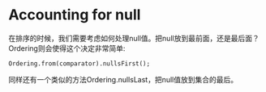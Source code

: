 # Accounting for null
在排序的时候，我们需要考虑如何处理null值。把null放到最前面，还是最后面？Ordering则会使得这个决定非常简单:
```
Ordering.from(comparator).nullsFirst();
```
同样还有一个类似的方法Ordering.nullsLast，把null值放到集合的最后。
